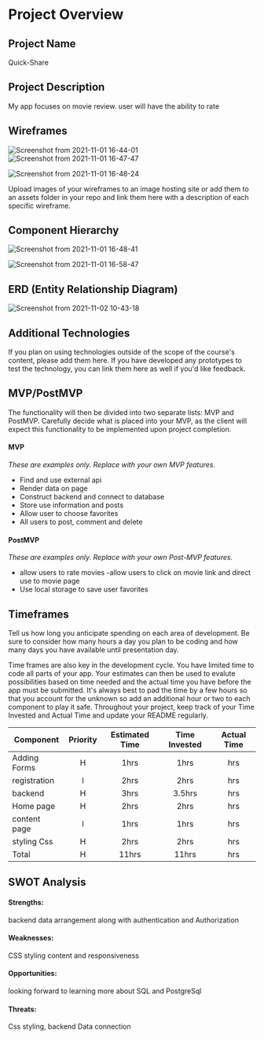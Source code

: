 # Project Overview

## Project Name

Quick-Share

## Project Description

My app focuses on movie review. user will have the ability to rate

## Wireframes

![Screenshot from 2021-11-01 16-44-01](https://user-images.githubusercontent.com/89764557/139756639-92f69f13-9f52-4aa9-93b7-8890c0b81ec1.png)
![Screenshot from 2021-11-01 16-47-47](https://user-images.githubusercontent.com/89764557/139757793-3281504a-6151-43e5-a2ea-963e02f67dd2.png)

![Screenshot from 2021-11-01 16-48-24](https://user-images.githubusercontent.com/89764557/139757798-b8081c84-7437-4f12-b8b7-3d6cb419b075.png)


Upload images of your wireframes to an image hosting site or add them to an assets folder in your repo and link them here with a description of each specific wireframe.

## Component Hierarchy
![Screenshot from 2021-11-01 16-48-41](https://user-images.githubusercontent.com/89764557/139757944-0f54ac8a-7d62-49f3-bcd0-295435edc7fc.png)

![Screenshot from 2021-11-01 16-58-47](https://user-images.githubusercontent.com/89764557/139757954-20387eee-c5b7-42db-9e66-d934797bb347.png)

## ERD (Entity Relationship Diagram)
![Screenshot from 2021-11-02 10-43-18](https://user-images.githubusercontent.com/89764557/139917849-3572a0a3-43b1-4c9a-b245-5aac54a4bc94.png)
## Additional Technologies

If you plan on using technologies outside of the scope of the course's content, please add them here. If you have developed any prototypes to test the technology, you can link them here as well if you'd like feedback.

## MVP/PostMVP

The functionality will then be divided into two separate lists: MVP and PostMVP.  Carefully decide what is placed into your MVP, as the client will expect this functionality to be implemented upon project completion.  

#### MVP 
*These are examples only. Replace with your own MVP features.*

- Find and use external api 
- Render data on page 
- Construct backend and connect to database
- Store use information and posts
- Allow user to choose favorites
- All users to post, comment and delete

#### PostMVP  
*These are examples only. Replace with your own Post-MVP features.*

- allow users to rate movies 
-allow users to click on movie link and direct use to movie page
- Use local storage to save user favorites

## Timeframes

Tell us how long you anticipate spending on each area of development. Be sure to consider how many hours a day you plan to be coding and how many days you have available until presentation day.

Time frames are also key in the development cycle.  You have limited time to code all parts of your app.  Your estimates can then be used to evalute possibilities based on time needed and the actual time you have before the app must be submitted. It's always best to pad the time by a few hours so that you account for the unknown so add an additional hour or two to each component to play it safe. Throughout your project, keep track of your Time Invested and Actual Time and update your README regularly.

| Component | Priority | Estimated Time | Time Invested | Actual Time |
| --- | :---: |  :---: | :---: | :---: |
| Adding Forms | H | 1hrs| 1hrs | hrs |
| registration | l | 2hrs| 2hrs | hrs |
| backend  | H | 3hrs| 3.5hrs | hrs |
| Home page | H | 2hrs| 2hrs | hrs |
| content page | l | 1hrs| 1hrs | hrs |
| styling Css | H | 2hrs| 2hrs | hrs |
| Total | H | 11hrs| 11hrs | hrs |

## SWOT Analysis

#### Strengths:
backend data arrangement along with authentication and Authorization

#### Weaknesses:
CSS styling content and responsiveness

#### Opportunities:
looking forward to learning more about SQL and PostgreSql

#### Threats:
Css styling, backend Data connection
